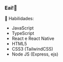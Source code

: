 ### Eai!👋

📌 Habilidades:
- JavaScript
- TypeScript
- React e React Native
- HTML5
- CSS3 (TailwindCSS)
- Node JS (Express, ejs)
